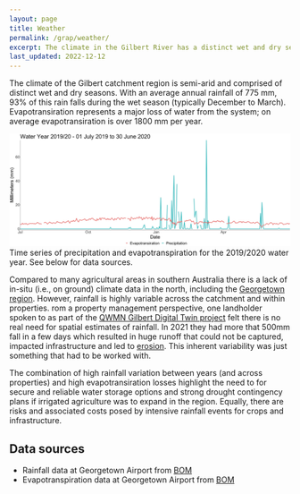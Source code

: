 ```yaml
---
layout: page
title: Weather
permalink: /grap/weather/
excerpt: The climate in the Gilbert River has a distinct wet and dry season. On average, annual evapotranspiration more than doubles annual rainfall. 
last_updated: 2022-12-12
---
```


The climate of the Gilbert catchment region is semi-arid and comprised of distinct wet and dry seasons. With an average annual rainfall of 775 mm, 93% of this rain falls during the wet season (typically December to March). Evapotransiration represents a major loss of water from the system; on average evapotransiration is over 1800 mm per year.   

<div class="rhs_img_img">
<a href="/images/weather_P_ET_WY20192020.jpg" target="_blank">
<img alt="Time series of precipitation and evapotranspiration for the 2019/2020 water year" src="/images/weather_P_ET_WY20192020.jpg">
</a>
<div class=imgcredit>Time series of precipitation and evapotranspiration for the 2019/2020 water year. See below for data sources. </div>
</div>

Compared to many agricultural areas in southern Australia there is a lack of in-situ (i.e., on ground) climate data in the north, including the <a href="/datasources/bom-weather-stations/">Georgetown region</a>. However, rainfall is highly variable across the catchment and within properties. rom a property management perspective, one landholder spoken to as part of the <a href="/about/">QWMN Gilbert Digital Twin project</a> felt there is no real need for spatial estimates of rainfall. In 2021 they had more that 500mm fall in a few days which resulted in huge runoff that could not be captured, impacted infrastructure and led to <a href="/grap/erosion/">erosion</a>. This inherent variability was just something that had to be worked with.

The combination of high rainfall variation between years (and across properties) and high evapotransiration losses highlight the need to for secure and reliable water storage options and strong drought contingency plans if irrigated agriculture was to expand in the region. Equally, there are risks and associated costs posed by intensive rainfall events for crops and infrastructure. 

## Data sources

- Rainfall data at Georgetown Airport from <a href="http://www.bom.gov.au/jsp/ncc/cdio/weatherData/av?p_nccObsCode=136&p_display_type=dailyDataFile&p_startYear=&p_c=&p_stn_num=030124" target="_blank">BOM</a>
- Evapotranspiration data at Georgetown Airport from <a href="http://www.bom.gov.au/watl/eto/" target="_blank">BOM</a>
